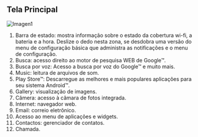 ## Tela Principal

![Imagen1](http://static.energysistem.com/images/manuals/39530/53707eb01dbf1.jpg)

1. Barra de estado: mostra informação sobre o estado da cobertura wi-fi, a bateria e a hora. Deslize o dedo nesta zona,
se desdobra uma versão do menu de configuração básica que administra as notificações e o menu de configuração.
2. Busca: acesso direito ao motor de pesquisa WEB de Google™.
3. Busca por voz: Acesso a busca por voz do Google™ e muito mais.
4. Music: leitura de arquivos de som.
5. Play Store™: Descarregue as melhores e mais populares aplicações para seu sistema Android™.
6. Gallery: visualização de imagens.
7. Câmera: acesso à câmara de fotos integrada.
8. Internet: navegador web.
9. Email: correio eletrônico.
10. Acesso ao menu de aplicações e widgets.
11. Contactos: gerenciador de contatos.
12. Chamada.
